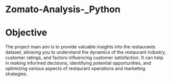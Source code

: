 # Zomato-Analysis-_Python
# Objective
The project main aim is to provide valuable insights into the restaurants dataset, allowing you to understand the dynamics of the restaurant industry, customer ratings, and factors influencing customer satisfaction. It can help in making informed decisions, identifying potential opportunities, and optimizing various aspects of restaurant operations and marketing strategies.



